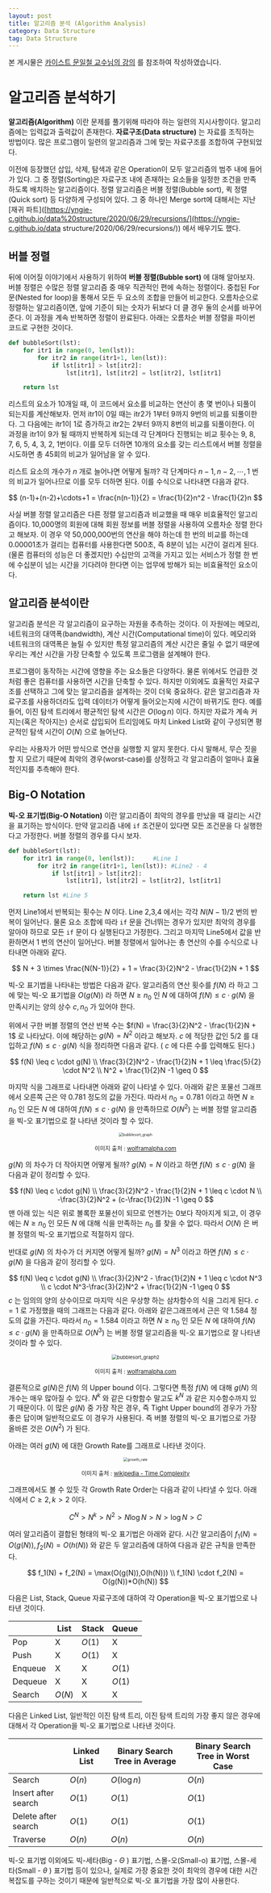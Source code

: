 ```yaml
---
layout: post
title: 알고리즘 분석 (Algorithm Analysis)
category: Data Structure
tag: Data Structure
---
```




본 게시물은 [카이스트 문일철 교수님의 강의](https://www.edwith.org/datastructure-2019s/lecture/40291/) 를 참조하여 작성하였습니다.



# 알고리즘 분석하기

**알고리즘(Algorithm)** 이란 문제를 풀기위해 따라야 하는 일련의 지시사항이다. 알고리즘에는 입력값과 출력값이 존재한다. **자료구조(Data structure)** 는 자료를 조직하는 방법이다. 많은 프로그램이 일련의 알고리즘과 그에 맞는 자료구조를 조합하여 구현되었다. 

이전에 등장했던 삽입, 삭제, 탐색과 같은 Operation이 모두 알고리즘의 범주 내에 들어가 있다. 그 중 정렬(Sorting)은 자료구조 내에 존재하는 요소들을 일정한 조건을 만족하도록 배치하는 알고리즘이다. 정렬 알고리즘은 버블 정렬(Bubble sort), 퀵 정렬(Quick sort) 등 다양하게 구성되어 있다. 그 중 하나인 Merge sort에 대해서는 지난 [재귀 파트]([https://yngie-c.github.io/data%20structure/2020/06/29/recursions/](https://yngie-c.github.io/data structure/2020/06/29/recursions/)) 에서 배우기도 했다.



## 버블 정렬

뒤에 이어질 이야기에서 사용하기 위하여 **버블 정렬(Bubble sort)** 에 대해 알아보자. 버블 정렬은 수많은 정렬 알고리즘 중 매우 직관적인 편에 속하는 정렬이다. 중첩된 For문(Nested for loop)을 통해서 모든 두 요소의 조합을 만들어 비교한다. 오름차순으로 정렬하는 알고리즘이면, 앞에 기준이 되는 숫자가 뒤보다 더 클 경우 둘의 순서를 바꾸어 준다. 이 과정을 계속 반복하면 정렬이 완료된다. 아래는 오름차순 버블 정렬을 파이썬 코드로 구현한 것이다. 

```python
def bubbleSort(lst):
    for itr1 in range(0, len(lst)):
        for itr2 in range(itr1+1, len(lst)):
            if lst[itr1] > lst[itr2]:
                lst[itr1], lst[itr2] = lst[itr2], lst[itr1]

    return lst
```

리스트의 요소가 10개일 때, 이 코드에서 요소를 비교하는 연산이 총 몇 번이나 되풀이 되는지를 계산해보자. 먼저 itr1이 0일 때는 itr2가 1부터 9까지 9번의 비교를 되풀이한다. 그 다음에는 itr1이 1로 증가하고 itr2는 2부터 9까지 8번의 비교를 되풀이한다. 이 과정을 itr1이 9가 될 때까지 반복하게 되는데 각 단계마다 진행되는 비교 횟수는 9, 8, 7, 6, 5, 4, 3, 2, 1번이다. 이를 모두 더하면 10개의 요소를 갖는 리스트에서 버블 정렬을 시도하면 총 45회의 비교가 일어남을 알 수 있다.

리스트 요소의 개수가 $n$ 개로 늘어나면 어떻게 될까? 각 단계마다 $n-1, n-2, \cdots , 1$ 번의 비교가 일어나므로 이를 모두 더하면 된다. 이를 수식으로 나타내면 다음과 같다.


$$
(n-1)+(n-2)+\cdots+1 = \frac{n(n-1)}{2} = \frac{1}{2}n^2 - \frac{1}{2}n
$$


사실 버블 정렬 알고리즘은 다른 정렬 알고리즘과 비교했을 때 매우 비효율적인 알고리즘이다. 10,000명의 회원에 대해 회원 정보를 버블 정렬을 사용하여 오름차순 정렬 한다고 해보자. 이 경우 약 50,000,000번의 연산을 해야 하는데 한 번의 비교를 하는데 0.00001초가 걸리는 컴퓨터를 사용한다면 500초, 즉 8분이 넘는 시간이 걸리게 된다. (물론 컴퓨터의 성능은 더 좋겠지만) 수십만의 고객을 가지고 있는 서비스가 정렬 한 번에 수십분이 넘는 시간을 기다려야 한다면 이는 업무에 방해가 되는 비효율적인 요소이다.



## 알고리즘 분석이란

알고리즘 분석은 각 알고리즘이 요구하는 자원을 추측하는 것이다. 이 자원에는 메모리, 네트워크의 대역폭(bandwidth), 계산 시간(Computational time)이 있다. 메모리와 네트워크의 대역폭은 늘릴 수 있지만 특정 알고리즘의 계산 시간은 줄일 수 없기 때문에 우리는 계산 시간을 가장 단축할 수 있도록 프로그램을 설계해야 한다.

프로그램이 동작하는 시간에 영향을 주는 요소들은 다양하다. 물론 위에서도 언급한 것처럼 좋은 컴퓨터를 사용하면 시간을 단축할 수 있다. 하지만 이외에도 효율적인 자료구조를 선택하고 그에 맞는 알고리즘을 설계하는 것이 더욱 중요하다. 같은 알고리즘과 자료구조를 사용하더라도 입력 데이터가 어떻게 들어오는지에 시간이 바뀌기도 한다. 예를 들어, 이진 탐색 트리에서 평균적인 탐색 시간은 $O(\log n)$ 이다. 하지만 자료가 계속 커지는(혹은 작아지는) 순서로 삽입되어 트리임에도 마치 Linked List와 같이 구성되면 평균적인 탐색 시간이 $O(N)$ 으로 늘어난다.

우리는 사용자가 어떤 방식으로 연산을 실행할 지 알지 못한다. 다시 말해서, 무슨 짓을 할 지 모르기 때문에 최악의 경우(worst-case)를 상정하고 각 알고리즘이 얼마나 효율적인지를 추측해야 한다.



## Big-O Notation

**빅-오 표기법(Big-O Notation)** 이란 알고리즘이 최악의 경우를 만났을 때 걸리는 시간을 표기하는 방식이다. 만약 알고리즘 내에 `if` 조건문이 있다면 모든 조건문을 다 실행한다고 가정한다. 버블 정렬의 경우를 다시 보자.

```python
def bubbleSort(lst):
    for itr1 in range(0, len(lst)):		#Line 1
        for itr2 in range(itr1+1, len(lst)): #Line2 - 4
            if lst[itr1] > lst[itr2]:
                lst[itr1], lst[itr2] = lst[itr2], lst[itr1]

    return lst #Line 5
```

먼저 Line1에서 반복되는 횟수는 $N$ 이다. Line 2,3,4 에서는 각각 $N(N-1)/2$ 번의 반복이 일어난다. 물론 요소 조합에 따라 `if`  문을 건너뛰는 경우가 있지만 최악의 경우를 알아야 하므로 모든 `if` 문이 다 실행된다고 가정한다. 그리고 마지막 Line5에서 값을 반환하면서 $1$ 번의 연산이 일어난다. 버블 정렬에서 일어나는 총 연산의 수를 수식으로 나타내면 아래와 같다.


$$
N + 3 \times \frac{N(N-1)}{2} + 1 = \frac{3}{2}N^2 - \frac{1}{2}N + 1
$$


빅-오 표기법을 나타내는 방법은 다음과 같다. 알고리즘의 연산 횟수를 $f(N)$ 라 하고 그에 맞는 빅-오 표기법을 $O(g(N))$ 라 하면 $N \geq n_0$ 인 $N$ 에 대하여 $f(N) \leq c \cdot g(N)$ 을 만족시키는 양의 상수 $c, n_0$ 가 있어야 한다.

위에서 구한 버블 정렬의 연산 반복 수는 $f(N) = \frac{3}{2}N^2 - \frac{1}{2}N + 1$ 로 나타났다. 이에 해당하는 $g(N) = N^2$ 이라고 해보자. $c$ 에 적당한 값인 $5/2$ 를 대입하고 $f(N) \leq c \cdot g(N)$ 식을 정리하면 다음과 같다. ( $c$ 에 다른 수를 입력해도 된다.)


$$
f(N) \leq c \cdot g(N) \\
\frac{3}{2}N^2 - \frac{1}{2}N + 1 \leq \frac{5}{2} \cdot N^2 \\
N^2 + \frac{1}{2}N -1 \geq 0
$$


마지막 식을 그래프로 나타내면 아래와 같이 나타낼 수 있다. 아래와 같은 포물선 그래프에서 오른쪽 근은 약 $0.781$ 정도의 값을 가진다. 따라서 $n_0 = 0.781$ 이라고 하면 $N \geq n_0$ 인 모든 $N$ 에 대하여 $f(N) \leq c \cdot g(N)$ 을 만족하므로 $O(N^2)$ 는 버블 정렬 알고리즘을 빅-오 표기법으로 잘 나타낸 것이라 할 수 있다.

<p align="center"><img src="https://user-images.githubusercontent.com/45377884/86917439-0ac62380-c160-11ea-9524-4eb45c95673f.png" alt="bubblesort_graph" style="zoom:50%;" /></p>

<p align="center" style="font-size:80%">이미지 출처 : <a href="https://www.wolframalpha.com/">wolframalpha.com</a></p>

$g(N)$ 의 차수가 더 작아지면 어떻게 될까? $g(N) = N$ 이라고 하면 $f(N) \leq c \cdot g(N)$ 을 다음과 같이 정리할 수 있다.


$$
f(N) \leq c \cdot g(N) \\
\frac{3}{2}N^2 - \frac{1}{2}N + 1 \leq c \cdot N \\
-\frac{3}{2}N^2 + (c-\frac{1}{2})N -1 \geq 0
$$
맨 아래 있는 식은 위로 볼록한 포물선이 되므로 언젠가는 0보다 작아지게 되고, 이 경우에는 $N \geq n_0$ 인 모든 $N$ 에 대해 식을 만족하는 $n_0$ 를 찾을 수 없다. 따라서 $O(N)$ 은 버블 정렬의 빅-오 표기법으로 적절하지 않다.

반대로 $g(N)$ 의 차수가 더 커지면 어떻게 될까? $g(N) = N^3$ 이라고 하면 $f(N) \leq c \cdot g(N)$ 을 다음과 같이 정리할 수 있다.


$$
f(N) \leq c \cdot g(N) \\
\frac{3}{2}N^2 - \frac{1}{2}N + 1 \leq c \cdot N^3 \\
c \cdot N^3-\frac{3}{2}N^2 + \frac{1}{2}N -1 \geq 0
$$
$c$ 는 임의의 양의 상수이므로 마지막 식은 우상향 하는 삼차함수의 식을 그리게 된다. $c=1$ 로 가정했을 때의 그래프는 다음과 같다. 아래와 같은그래프에서 근은 약 $1.584$ 정도의 값을 가진다. 따라서 $n_0 = 1.584$ 이라고 하면 $N \geq n_0$ 인 모든 $N$ 에 대하여 $f(N) \leq c \cdot g(N)$ 을 만족하므로 $O(N^3)$ 는 버블 정렬 알고리즘을 빅-오 표기법으로 잘 나타낸 것이라 할 수 있다.

<p align="center"><img src="https://user-images.githubusercontent.com/45377884/86918571-deaba200-c161-11ea-9f8b-06bf63f3c464.png" alt="bubblesort_graph2" style="zoom: 67%;" /></p>

<p align="center" style="font-size:80%">이미지 출처 : <a href="https://www.wolframalpha.com/">wolframalpha.com</a></p>

결론적으로 $g(N)$은 $f(N)$ 의 Upper bound 이다. 그렇다면 특정 $f(N)$ 에 대해 $g(N)$ 의 개수는 매우 많아질 수 있다. $N^k$ 와 같은 다항함수 말고도 $k^N$ 과 같은 지수함수까지 있기 때문이다. 이 많은 $g(N)$ 중 가장 작은 경우, 즉 Tight Upper bound의 경우가 가장 좋은 답이며 일반적으로도 이 경우가 사용된다. 즉 버블 정렬의 빅-오 표기법으로 가장 올바른 것은 $O(N^2)$ 가 된다.

아래는 여러 $g(N)$ 에 대한 Growth Rate를 그래프로 나타낸 것이다.

<p align="center"><img src="https://upload.wikimedia.org/wikipedia/commons/thumb/7/7e/Comparison_computational_complexity.svg/1024px-Comparison_computational_complexity.svg.png" alt="growth_rate" style="zoom:50%;" /></p>

<p align="center" style="font-size:80%">이미지 출처 : <a href="https://en.wikipedia.org/wiki/Time_complexity">wikipedia - Time Complexity</a></p>

그래프에서도 볼 수 있듯 각 Growth Rate Order는 다음과 같이 나타낼 수 있다. 아래 식에서 $C \geq 2 , k > 2$ 이다.


$$
C^N > N^k > N^2 > N \log N > N > \log N > C
$$

여러 알고리즘이 결합된 형태의 빅-오 표기법은 아래와 같다. 시간 알고리즘이 $f_1(N) = O(g(N)), f_2(N) = O(h(N))$ 와 같은 두 알고리즘에 대하여 다음과 같은 규칙을 만족한다.


$$
f_1(N) + f_2(N) = \max(O(g(N)),O(h(N))) \\
f_1(N) \cdot f_2(N) = O(g(N))*O(h(N))
$$


다음은 List, Stack, Queue 자료구조에 대하여 각 Operation을 빅-오 표기법으로 나타낸 것이다.

|         | List   | Stack  | Queue  |
| ------- | ------ | ------ | ------ |
| Pop     | X      | $O(1)$ | X      |
| Push    | X      | $O(1)$ | X      |
| Enqueue | X      | X      | $O(1)$ |
| Dequeue | X      | X      | $O(1)$ |
| Search  | $O(N)$ | X      | X      |

다음은 Linked List, 일반적인 이진 탐색 트리, 이진 탐색 트리의 가장 좋지 않은 경우에 대해서 각 Operation을 빅-오 표기법으로 나타낸 것이다.

|                     | Linked List | Binary Search Tree in Average | Binary Search Tree in Worst Case |
| ------------------- | ----------- | ----------------------------- | -------------------------------- |
| Search              | $O(n)$      | $O(\log n)$                   | $O(n)$                           |
| Insert after search | $O(1)$      | $O(1)$                        | $O(1)$                           |
| Delete after search | $O(1)$      | $O(1)$                        | $O(1)$                           |
| Traverse            | $O(n)$      | $O(n)$                        | $O(n)$                           |

빅-오 표기법 이외에도 빅-세타(Big - $\Theta$ ) 표기법, 스몰-오(Small-o) 표기법, 스몰-세타(Small - $\theta$ ) 표기법 등이 있으나, 실제로 가장 중요한 것이 최악의 경우에 대한 시간 복잡도를 구하는 것이기 때문에 일반적으로 빅-오 표기법을 가장 많이 사용한다.
